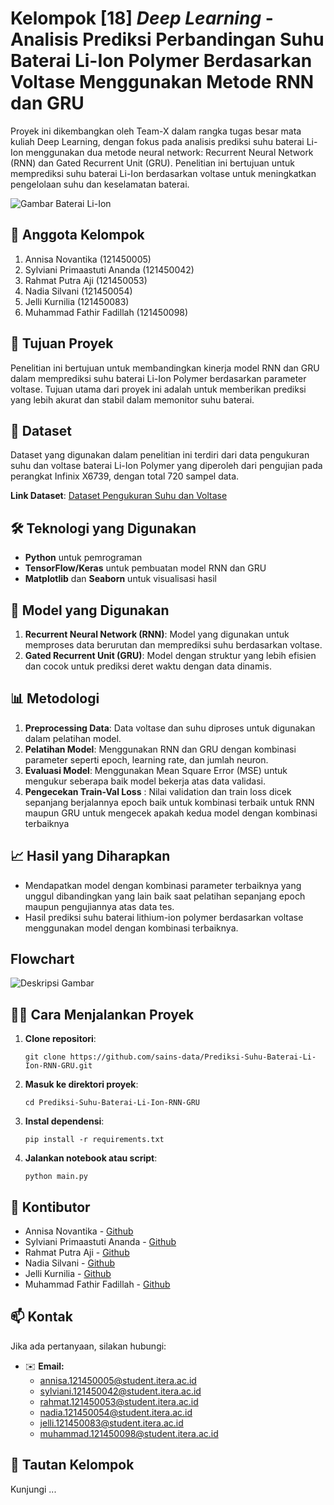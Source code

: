 # Kelompok [18] _Deep Learning_ - Analisis Prediksi Perbandingan Suhu Baterai Li-Ion Polymer Berdasarkan Voltase Menggunakan Metode RNN dan GRU
Proyek ini dikembangkan oleh Team-X dalam rangka tugas besar mata kuliah Deep Learning, dengan fokus pada analisis prediksi suhu baterai Li-Ion menggunakan dua metode neural network: Recurrent Neural Network (RNN) dan Gated Recurrent Unit (GRU). Penelitian ini bertujuan untuk memprediksi suhu baterai Li-Ion berdasarkan voltase untuk meningkatkan pengelolaan suhu dan keselamatan baterai.

![Gambar Baterai Li-Ion](https://cdn1-production-images-kly.akamaized.net/mgrEiHs346Rtj1GNcmrIVr7XQfM=/1200x675/smart/filters:quality(75):strip_icc():format(webp)/kly-media-production/medias/34329/original/ion-130812b.jpg)

## 📌 Anggota Kelompok
1. Annisa Novantika (121450005)
2. Sylviani Primaastuti Ananda (121450042)
3. Rahmat Putra Aji (121450053)
4. Nadia Silvani (121450054)
5. Jelli Kurnilia (121450083)
6. Muhammad Fathir Fadillah (121450098)

## 🚀 Tujuan Proyek
Penelitian ini bertujuan untuk membandingkan kinerja model RNN dan GRU dalam memprediksi suhu baterai Li-Ion Polymer berdasarkan parameter voltase. Tujuan utama dari proyek ini adalah untuk memberikan prediksi yang lebih akurat dan stabil dalam memonitor suhu baterai.

## 📂 Dataset
Dataset yang digunakan dalam penelitian ini terdiri dari data pengukuran suhu dan voltase baterai Li-Ion Polymer yang diperoleh dari pengujian pada perangkat Infinix X6739, dengan total 720 sampel data.

**Link Dataset**: [Dataset Pengukuran Suhu dan Voltase](URL_Dataset)

## 🛠️ Teknologi yang Digunakan
* **Python** untuk pemrograman
* **TensorFlow/Keras** untuk pembuatan model RNN dan GRU
* **Matplotlib** dan **Seaborn** untuk visualisasi hasil

## 🧠 Model yang Digunakan
1. **Recurrent Neural Network (RNN)**: Model yang digunakan untuk memproses data berurutan dan memprediksi suhu berdasarkan voltase.
2. **Gated Recurrent Unit (GRU)**: Model dengan struktur yang lebih efisien dan cocok untuk prediksi deret waktu dengan data dinamis.

## 📊 Metodologi
1. **Preprocessing Data**: Data voltase dan suhu diproses untuk digunakan dalam pelatihan model.
2. **Pelatihan Model**: Menggunakan RNN dan GRU dengan kombinasi parameter seperti epoch, learning rate, dan jumlah neuron.
3. **Evaluasi Model**: Menggunakan Mean Square Error (MSE) untuk mengukur seberapa baik model bekerja atas data validasi.
4. **Pengecekan Train-Val Loss** : Nilai validation dan train loss dicek sepanjang berjalannya epoch baik untuk kombinasi terbaik untuk RNN maupun GRU untuk mengecek apakah kedua model dengan kombinasi terbaiknya

## 📈 Hasil yang Diharapkan
* Mendapatkan model dengan kombinasi parameter terbaiknya yang unggul dibandingkan yang lain baik saat pelatihan sepanjang epoch maupun pengujiannya atas data tes.
* Hasil prediksi suhu baterai lithium-ion polymer berdasarkan voltase menggunakan model dengan kombinasi terbaiknya.

## Flowchart 
![Deskripsi Gambar](URL_Gambar_Flowchart)

## 🧑‍💻 Cara Menjalankan Proyek
1. **Clone repositori**:
   ```
   git clone https://github.com/sains-data/Prediksi-Suhu-Baterai-Li-Ion-RNN-GRU.git
   ```
2. **Masuk ke direktori proyek**:
   ```
   cd Prediksi-Suhu-Baterai-Li-Ion-RNN-GRU
   ```
3. **Instal dependensi**:
   ```
   pip install -r requirements.txt
   ```
4. **Jalankan notebook atau script**:
   ```
   python main.py
   ```

## 👥 Kontibutor
* Annisa Novantika - [Github](https://github.com/annisanovantika)
* Sylviani Primaastuti Ananda - [Github](https://github.com/sylvianipa)
* Rahmat Putra Aji - [Github](https://github.com/RahmatPa)
* Nadia Silvani - [Github](https://github.com/naddslvn)
* Jelli Kurnilia - [Github](https://github.com/JelliKurnilia)
* Muhammad Fathir Fadillah - [Github](https://github.com/fadillah180403)

## 📫 Kontak
Jika ada pertanyaan, silakan hubungi:

- ✉️ **Email:**
  - annisa.121450005@student.itera.ac.id
  - sylviani.121450042@student.itera.ac.id
  - rahmat.121450053@student.itera.ac.id
  - nadia.121450054@student.itera.ac.id
  - jelli.121450083@student.itera.ac.id
  - muhammad.121450098@student.itera.ac.id

## 🔗 Tautan Kelompok
Kunjungi ...

```
